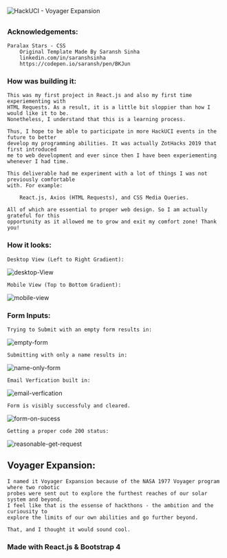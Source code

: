 ##
![HackUCI - Voyager Expansion](readme-pictures/HackUCI.jpg)
##
### Acknowledgements:
```
Paralax Stars - CSS 
    Original Template Made By Saransh Sinha
    linkedin.com/in/saranshsinha
    https://codepen.io/saransh/pen/BKJun
```
### How was building it:
```
This was my first project in React.js and also my first time experiementing with 
HTML Requests. As a result, it is a little bit sloppier than how I would like it to be.
Nonetheless, I understand that this is a learning process.

Thus, I hope to be able to participate in more HackUCI events in the future to better 
develop my programming abilities. It was actually ZotHacks 2019 that first introduced 
me to web development and ever since then I have been experiementing whenever I had time.

This deliverable had me experiment with a lot of things I was not previously comfortable 
with. For example: 

    React.js, Axios (HTML Requests), and CSS Media Queries.

All of which are essential to proper web design. So I am actually grateful for this
opportunity as it allowed me to grow and exit my comfort zone! Thank you!
```

### How it looks:
```
Desktop View (Left to Right Gradient):
```
![desktop-View](readme-pictures/desktop-view.jpg)
```
Mobile View (Top to Bottom Gradient):
```
![mobile-view](readme-pictures/mobile-view.jpg)

### Form Inputs:
```
Trying to Submit with an empty form results in:
```
![empty-form](readme-pictures/all-empty-form.jpg)
```
Submitting with only a name results in:
```
![name-only-form](readme-pictures/name-only-form.jpg)
```
Email Verfication built in:
```
![email-verfication](readme-pictures/email-verification.jpg)
```
Form is visibly successfuly and cleared.
```
![form-on-sucess](readme-pictures/form-on-success.jpg)
```
Getting a proper code 200 status:
```
![reasonable-get-request](readme-pictures/reasonable-get-request.jpg)

## Voyager Expansion:
```
I named it Voyager Expansion because of the NASA 1977 Voyager program where two robotic
probes were sent out to explore the furthest reaches of our solar system and beyond.
I feel like that is the essense of hackthons - the ambition and the curiousity to 
explore the limits of our own abilities and go further beyond.

That, and I thought it would sound cool.
```

### Made with React.js & Bootstrap 4
